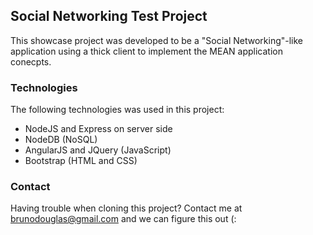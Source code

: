 ## Social Networking Test Project 

This showcase project was developed to be a "Social Networking"-like  application using a thick client to implement the MEAN application conecpts.

### Technologies

The following technologies was used in this project:
- NodeJS and Express on server side
- NodeDB (NoSQL) 
- AngularJS and JQuery (JavaScript)
- Bootstrap (HTML and CSS)  

### Contact

Having trouble when cloning this project? Contact me at brunodouglas@gmail.com and we can figure this out (:
